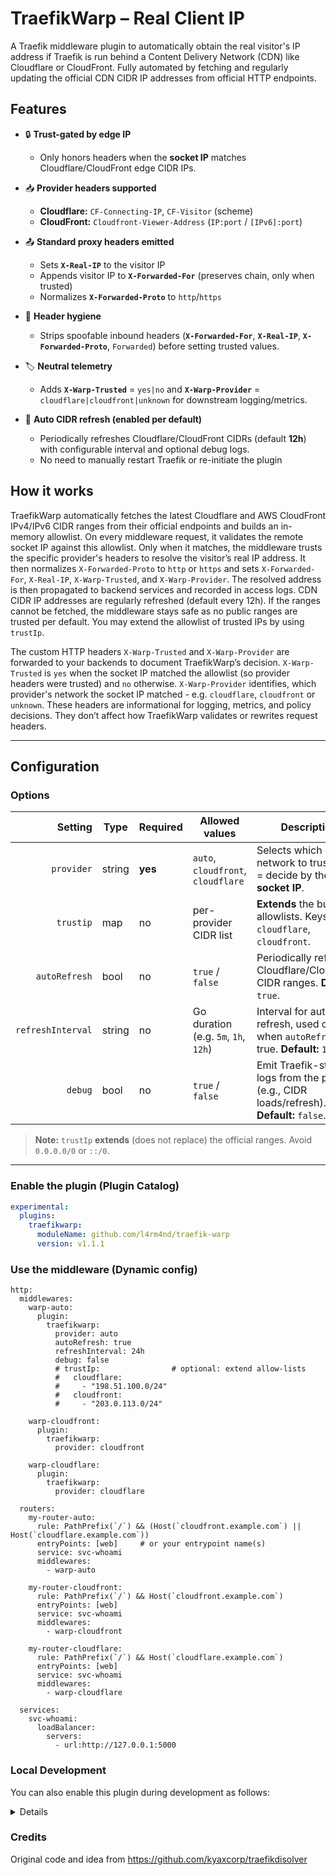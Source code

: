 # TraefikWarp – Real Client IP

A Traefik middleware plugin to automatically obtain the real visitor's IP address if Traefik is run behind a Content Delivery Network (CDN) like Cloudflare or CloudFront. Fully automated by fetching and regularly updating the official CDN CIDR IP addresses from official HTTP endpoints.

## Features

- 🔒 **Trust-gated by edge IP**
  - Only honors headers when the **socket IP** matches Cloudflare/CloudFront edge CIDR IPs.

- 📥 **Provider headers supported**
  - **Cloudflare:** `CF-Connecting-IP`, `CF-Visitor` (scheme)  
  - **CloudFront:** `Cloudfront-Viewer-Address` (`IP:port` / `[IPv6]:port`)

- 📤 **Standard proxy headers emitted**  
  - Sets **`X-Real-IP`** to the visitor IP  
  - Appends visitor IP to **`X-Forwarded-For`** (preserves chain, only when trusted)  
  - Normalizes **`X-Forwarded-Proto`** to `http`/`https`

- 🧹 **Header hygiene**  
  - Strips spoofable inbound headers (**`X-Forwarded-For`**, **`X-Real-IP`**, **`X-Forwarded-Proto`**, `Forwarded`) before setting trusted values.

- 🏷️ **Neutral telemetry**  
  - Adds **`X-Warp-Trusted`** = `yes|no` and **`X-Warp-Provider`** = `cloudflare|cloudfront|unknown` for downstream logging/metrics.

- 🔁 **Auto CIDR refresh (enabled per default)**  
  - Periodically refreshes Cloudflare/CloudFront CIDRs (default **12h**) with configurable interval and optional debug logs.
  - No need to manually restart Traefik or re-initiate the plugin

## How it works

TraefikWarp automatically fetches the latest Cloudflare and AWS CloudFront IPv4/IPv6 CIDR ranges from their official endpoints and builds an in-memory allowlist. On every middleware request, it validates the remote socket IP against this allowlist. Only when it matches, the middleware trusts the specific provider's headers to resolve the visitor’s real IP address. It then normalizes `X-Forwarded-Proto` to `http` or `https` and sets `X-Forwarded-For`, `X-Real-IP`, `X-Warp-Trusted`, and `X-Warp-Provider`. The resolved address is then propagated to backend services and recorded in access logs. CDN CIDR IP addresses are regularly refreshed (default every 12h). If the ranges cannot be fetched, the middleware stays safe as no public ranges are trusted per default. You may extend the allowlist of trusted IPs by using `trustIp`.

The custom HTTP headers `X-Warp-Trusted` and `X-Warp-Provider` are forwarded to your backends to document TraefikWarp’s decision. `X-Warp-Trusted` is `yes` when the socket IP matched the allowlist (so provider headers were trusted) and `no` otherwise. `X-Warp-Provider` identifies, which provider's network the socket IP matched - e.g. `cloudflare`, `cloudfront` or `unknown`. These headers are informational for logging, metrics, and policy decisions. They don’t affect how TraefikWarp validates or rewrites request headers.

---

## Configuration

### Options

| Setting            | Type   | Required | Allowed values                      | Description                                                                                               |
|-------------------:|--------|----------|-------------------------------------|-----------------------------------------------------------------------------------------------------------|
| `provider`         | string | **yes**  | `auto`, `cloudfront`, `cloudflare`  | Selects which edge network to trust. `auto` = decide by the **socket IP**.                                |
| `trustip`          | map    | no       | per-provider CIDR list              | **Extends** the built-in allowlists. Keys: `cloudflare`, `cloudfront`.                                    |
| `autoRefresh`      | bool   | no       | `true` / `false`                    | Periodically refresh Cloudflare/CloudFront CIDR ranges. **Default:** `true`.                              |
| `refreshInterval`  | string | no       | Go duration (e.g. `5m`, `1h`, `12h`)| Interval for auto refresh, used only when `autoRefresh` is true. **Default:** `12h`.                      |
| `debug`            | bool   | no       | `true` / `false`                    | Emit Traefik-style logs from the plugin (e.g., CIDR loads/refresh). **Default:** `false`.                 |

> **Note:** `trustIp` **extends** (does not replace) the official ranges. Avoid `0.0.0.0/0` or `::/0`.

---

### Enable the plugin (Plugin Catalog)

```yaml
experimental:
  plugins:
    traefikwarp:
      moduleName: github.com/l4rm4nd/traefik-warp
      version: v1.1.1
````

### Use the middleware (Dynamic config)

````
http:
  middlewares:
    warp-auto:
      plugin:
        traefikwarp:
          provider: auto
          autoRefresh: true
          refreshInterval: 24h
          debug: false
          # trustIp:                # optional: extend allow-lists
          #   cloudflare:
          #     - "198.51.100.0/24"
          #   cloudfront:
          #     - "203.0.113.0/24"

    warp-cloudfront:
      plugin:
        traefikwarp:
          provider: cloudfront

    warp-cloudflare:
      plugin:
        traefikwarp:
          provider: cloudflare

  routers:
    my-router-auto:
      rule: PathPrefix(`/`) && (Host(`cloudfront.example.com`) || Host(`cloudflare.example.com`))
      entryPoints: [web]     # or your entrypoint name(s)
      service: svc-whoami
      middlewares:
        - warp-auto

    my-router-cloudfront:
      rule: PathPrefix(`/`) && Host(`cloudfront.example.com`)
      entryPoints: [web]
      service: svc-whoami
      middlewares:
        - warp-cloudfront

    my-router-cloudflare:
      rule: PathPrefix(`/`) && Host(`cloudflare.example.com`)
      entryPoints: [web]
      service: svc-whoami
      middlewares:
        - warp-cloudflare

  services:
    svc-whoami:
      loadBalancer:
        servers:
          - url:http://127.0.0.1:5000
````

### Local Development

You can also enable this plugin during development as follows:

<details>

Clone this repository:

````
cd /tmp
git clone https://github.com/l4rm4nd/traefik-warp
````

Then mount the plugin dir as docker bind mount volume in Traefik's compose:

````
    volumes:
      - /tmp/traefik-warp:/plugins-local/src/github.com/l4rm4nd/traefik-warp:ro
````

Enable the local plugin in Traefik's static config:

````
experimental:
  localPlugins:
    traefikwarp:
      moduleName: github.com/l4rm4nd/traefik-warp
````

Finally, define the middleware in Traefik's dynamic config:

````
http:
  middlewares:
    warp-auto:
      plugin:
        traefikwarp:
          provider: auto
          autoRefresh: true
          refreshInterval: 1m
          debug: true
````

And test it using a whoami container:

````
services:

  whoami:
    image: traefik/whoami
    container_name: whoami
    hostname: whoami
    restart: unless-stopped
    expose:
      - 80
    environment:
      - WHOAMI_NAME=whoami
      - WHOAMI_PORT_NUMBER=80
    networks:
      - proxy # change to your traefik network
    labels:
      - traefik.enable=true
      - traefik.docker.network=proxy # change to your traefik network
      - traefik.http.routers.whoami.rule=Host(`whoami.example.com`)
      - traefik.http.services.whoami.loadbalancer.server.port=80
      - traefik.http.routers.whoami.middlewares=warp-auto@file # change to correct middleware name
````

The plugin will emit debug messages if you have enabled `debug`:

````
2025-09-27T03:59:58+02:00 INF warp: CIDRs loaded cf=22 cfn=194 middleware=warp-auto@file module=github.com/l4rm4nd/traefik-warp plugin=plugin-traefikwarp
2025-09-27T04:01:04+02:00 INF warp: refreshed CIDRs cf=22 cfn=194 module=github.com/l4rm4nd/traefik-warp plugin=plugin-traefikwarp
````

</details>

### Credits

Original code and idea from https://github.com/kyaxcorp/traefikdisolver

